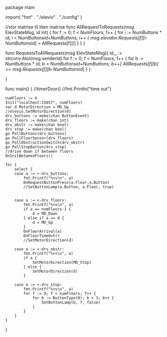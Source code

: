 package main

import(
	"fmt"
	. "./elevio"
	. "./config"
)

//stor matrise til liten matrise
func AllRequestToRequests(msg ElevStateMsg, id int) {
	for f := 0; f < NumFloors; f++ {
		for i := NumButtons * id; i < NumButtons*id+NumButtons; i++ {
			msg.elevator.Requests[f][i-NumButtons*id] = AllRequests[f][i]
		}
	}
}


func RequestsToAllRequests(msg ElevStateMsg){
	id,_ := strconv.Atoi(msg.senderId)
	for f := 0; f < NumFloors; f++ {
		for b := NumButtons * id; b < NumButtons*id+NumButtons; b++{
			AllRequests[f][b] == msg.Requests[f][b-NumButtons*id]
		}
	}

}


func main() {
	//timerDoor()
	//fmt.Println("time out")

	

	numFloors := 4
	Init("localhost:15657", numFloors)
	var d MotorDirection = MD_Up
	//elevio.SetMotorDirection(d)
	drv_buttons := make(chan ButtonEvent)
	drv_floors := make(chan int)
	drv_obstr := make(chan bool)
	drv_stop := make(chan bool)
	go PollButtons(drv_buttons)
	go PollFloorSensor(drv_floors)
	go PollObstructionSwitch(drv_obstr)
	go PollStopButton(drv_stop)
	//drive down if between floors
	OnInitBetweenFloors()

	for {
		select {
		case a := <-drv_buttons:
			fmt.Printf("%+v\n", a)
			OnRequestButtonPress(a.Floor,a.Button)
			//SetButtonLamp(a.Button, a.Floor, true)
			

		case a := <-drv_floors:
			fmt.Printf("%+v\n", a)
			if a == numFloors-1 {
				d = MD_Down
			} else if a == 0 {
				d = MD_Up
			}
			OnFloorArrival(a)
			OnFloorTimeOut()
			//SetMotorDirection(d)

		case a := <-drv_obstr:
			fmt.Printf("%+v\n", a)
			if a {
				SetMotorDirection(MD_Stop)
			} else {
				SetMotorDirection(d)
			}

		case a := <-drv_stop:
			fmt.Printf("%+v\n", a)
			for f := 0; f < numFloors; f++ {
				for b := ButtonType(0); b < 3; b++ {
					SetButtonLamp(b, f, false)
				}
			}
		}
	}
	
}

